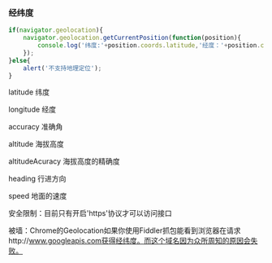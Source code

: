 ### 经纬度
``` javascript
if(navigator.geolocation){
    navigator.geolocation.getCurrentPosition(function(position){
        console.log('纬度:'+position.coords.latitude,'经度：'+position.coords.longitude);
    });
}else{
    alert('不支持地理定位'); 
}
```
latitude        纬度

longitude       经度

accuracy        准确角

altitude        海拔高度

altitudeAcuracy     海拔高度的精确度

heading         行进方向

speed           地面的速度

安全限制：目前只有开启'https'协议才可以访问接口

被墙：Chrome的Geolocation如果你使用Fiddler抓包能看到浏览器在请求http://www.googleapis.com获得经纬度。而这个域名因为众所周知的原因会失败。
